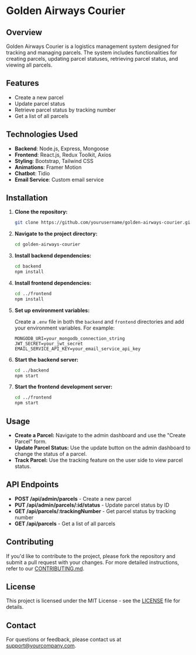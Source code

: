 # Golden Airways Courier

## Overview

Golden Airways Courier is a logistics management system designed for tracking and managing parcels. The system includes functionalities for creating parcels, updating parcel statuses, retrieving parcel status, and viewing all parcels.

## Features

- Create a new parcel
- Update parcel status
- Retrieve parcel status by tracking number
- Get a list of all parcels

## Technologies Used

- **Backend**: Node.js, Express, Mongoose
- **Frontend**: React.js, Redux Toolkit, Axios
- **Styling**: Bootstrap, Tailwind CSS
- **Animations**: Framer Motion
- **Chatbot**: Tidio
- **Email Service**: Custom email service

## Installation

1. **Clone the repository:**

    ```bash
    git clone https://github.com/yourusername/golden-airways-courier.git
    ```

2. **Navigate to the project directory:**

    ```bash
    cd golden-airways-courier
    ```

3. **Install backend dependencies:**

    ```bash
    cd backend
    npm install
    ```

4. **Install frontend dependencies:**

    ```bash
    cd ../frontend
    npm install
    ```

5. **Set up environment variables:**

    Create a `.env` file in both the `backend` and `frontend` directories and add your environment variables. For example:

    ```env
    MONGODB_URI=your_mongodb_connection_string
    JWT_SECRET=your_jwt_secret
    EMAIL_SERVICE_API_KEY=your_email_service_api_key
    ```

6. **Start the backend server:**

    ```bash
    cd ../backend
    npm start
    ```

7. **Start the frontend development server:**

    ```bash
    cd ../frontend
    npm start
    ```

## Usage

- **Create a Parcel:** Navigate to the admin dashboard and use the "Create Parcel" form.
- **Update Parcel Status:** Use the update button on the admin dashboard to change the status of a parcel.
- **Track Parcel:** Use the tracking feature on the user side to view parcel status.

## API Endpoints

- **POST /api/admin/parcels** - Create a new parcel
- **PUT /api/admin/parcels/:id/status** - Update parcel status by ID
- **GET /api/parcels/:trackingNumber** - Get parcel status by tracking number
- **GET /api/parcels** - Get a list of all parcels

## Contributing

If you'd like to contribute to the project, please fork the repository and submit a pull request with your changes. For more detailed instructions, refer to our [CONTRIBUTING.md](CONTRIBUTING.md).

## License

This project is licensed under the MIT License - see the [LICENSE](LICENSE) file for details.

## Contact

For questions or feedback, please contact us at [support@yourcompany.com](mailto:support@yourcompany.com).
